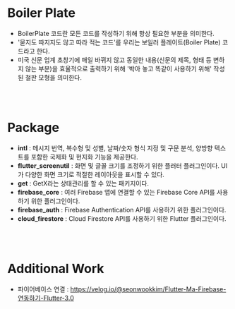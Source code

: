 # Boiler Plate
* BoilerPlate 코드란 모든 코드를 작성하기 위해 항상 필요한 부분을 의미한다.
* '묻지도 따지지도 않고 따라 적는 코드'를 우리는 보일러 플레이트(Boiler Plate) 코드라고 한다.
* 미국 신문 업계 초창기에 매일 바뀌지 않고 동일한 내용(신문의 제목, 형태 등 변하지 않는 부분)을 효율적으로 출력하기 위해 '박아 놓고 똑같이 사용하기 위해' 작성된 철판 모형을 의미한다.
<br>
<br>
<h1> Package </h1>

* <b>intl</b> : 메시지 번역, 복수형 및 성별, 날짜/숫자 형식 지정 및 구문 분석, 양방향 텍스트를 포함한 국제화 및 현지화 기능을 제공한다.
* <b>flutter_screenutil</b> : 화면 및 글꼴 크기를 조정하기 위한 플러터 플러그인이다. UI가 다양한 화면 크기로 적절한 레이아웃을 표시할 수 있다.
* <b>get</b> : GetX라는 상태관리를 할 수 있는 패키지이다.
* <b>firebase_core</b> : 여러 Firebase 앱에 연결할 수 있는 Firebase Core API를 사용하기 위한 플러그인이다.
* <b>firebase_auth</b> : Firebase Authentication API를 사용하기 위한 플러그인이다.
* <b>cloud_firestore</b> : Cloud Firestore API를 사용하기 위한 Flutter 플러그인이다.
<br>
<br>
<h1> Additional Work </h1>

* 파이어베이스 연결 : <https://velog.io/@seonwookkim/Flutter-Ma-Firebase-연동하기-Flutter-3.0>
